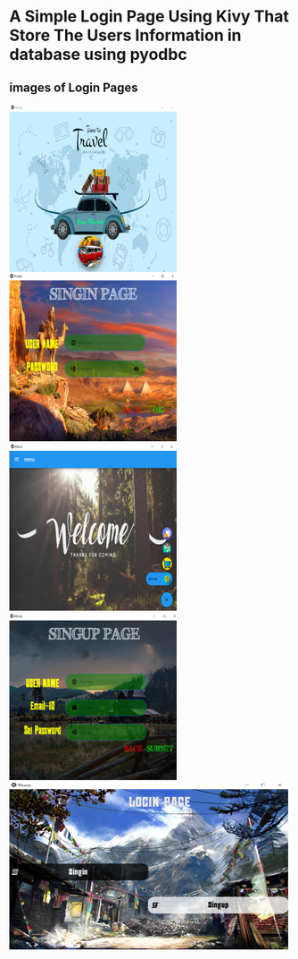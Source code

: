 # A Simple Login Page Using Kivy That Store The Users Information in database using pyodbc


## **images of Login Pages**

    
<img src='screen_shots/Annotation 2020-07-05 165434.png' width="300" height="300">  <img src='screen_shots/Annotation 2020-06-17 152236.png' width="300" height="300">
<img src='screen_shots/Annotation 2020-07-05 165512.png' width="300" height="300">  <img src='screen_shots/Annotation 2020-07-05 171337.png' width="300" height="300">
<img src='screen_shots/Annotation 2020-07-05 180817.png' width="500" height="300"> 

